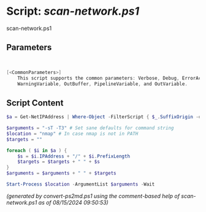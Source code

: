 Script: *scan-network.ps1*
========================

scan-network.ps1 


Parameters
----------
```powershell


[<CommonParameters>]
    This script supports the common parameters: Verbose, Debug, ErrorAction, ErrorVariable, WarningAction, 
    WarningVariable, OutBuffer, PipelineVariable, and OutVariable.
```

Script Content
--------------
```powershell
$a = Get-NetIPAddress | Where-Object -FilterScript { $_.SuffixOrigin -eq "DHCP" -or  $_.SuffixOrigin -eq "manual" } # | Format-Table -property IPAddress -autoSize

$arguments = "-sT -T3" # Set sane defaults for command string
$location = "nmap" # In case nmap is not in PATH
$targets = ""

foreach ( $i in $a ) {
    $s = $i.IPAddress + "/" + $i.PrefixLength
    $targets = $targets + " " + $s
}
$arguments = $arguments + " " + $targets

Start-Process $location -ArgumentList $arguments -Wait 
```

*(generated by convert-ps2md.ps1 using the comment-based help of scan-network.ps1 as of 08/15/2024 09:50:53)*
